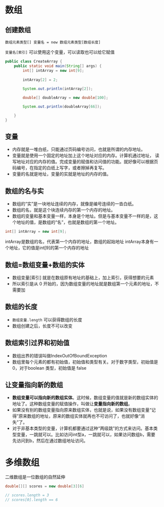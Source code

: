 
# 数组
## 创建数组
```
数组元素类型[] 变量名 = new 数组元素类型[数组长度]
```
`变量名[索引]` 可以使用这个变量，可以读取也可以给它赋值

```java
public class CreateArray {
    public static void main(String[] args) {
        int[] intArray = new int[9];
        
        intArray[2] = 2;
        
        System.out.println(intArray[2]);

        double[] doubleArray = new double[100];

        System.out.println(doubleArray[66]);

    }
}

```
## 变量
- 内存就是一堆白纸，只能通过页码编号访问，也就是所谓的内存地址。
- 变量就是使用一个固定的地址加上这个地址对应的内存。计算机通过地址， 读写地址对应的内存的值。完成变量的赋值和访问值的功能。就好像可以根据页码编号，在指定的白纸上写字，或者擦掉再复写。
- 变量的名就是地址，变量的实就是地址的内存的值。

## 数组的名与实
- 数组的“实”是一块地址连续的内存，就像是编号连续的一沓白纸。
- 数组的名，就是这个块连续内存的第一个内存的地址。
- 数组的变量和基本变量一样，本身是个地址。但是与基本变量不一样的是，这个地址的值，是数组的“名”，也就是数组的第一个地址。

```java
int[] intArray = new int[9];
```
intArray是数组的名，代表第一个内存的地址，数组的起始地址
intArray本身有一个地址，它的值是int[9]的第一个内存的地址


## 数组=数组变量+数组的实体
- 数组变量[索引] 就是在数组原有地址的基础上，加上索引，获得想要的元素
- 所以索引是从 0 开始的，因为数组变量的地址就是数组第一个元素的地址，不需要加

## 数组的长度
- `数组变量.length` 可以获得数组的长度
- 数组创建之后，长度不可以改变




## 数组索引过界和初始值
- 数组出界的错误叫做IndexOutOfBoundException
- 数组里每个元素的都有初始值，初始值和类型有关。对于数字类型，初始值是 0，对于boolean 类型，初始值是 false



## 让变量指向新的数组
- **数组变量可以指向新的数组实体**。这时候，数组变量的值就是新的数组实体的地址了。这种数组变量的赋值操作，叫做让**变量指向新的数组**。
- 如果没有别的数组变量指向原来数组实体，也就是说，如果没有数组变量“记得”原来数组的地址，原来的数组实体就再也不可访问了，也就好像“消失”了。
- 对于非基本类型的变量，计算机都要通过这种“两级跳”的方式来访问。基本类型变量，一跳就可以。比如访问int型a，一跳就可以，如果访问数组b，需要先访问到b，然后在通过数组地址访问。



# 多维数组

二维数组是一位数组的自然延伸
```java
double[][] scores = new double[3][6]

// scores.length = 3
// scores[0].length == 6
```















